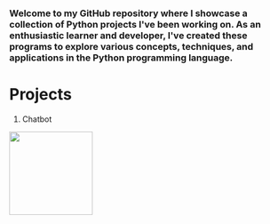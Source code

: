 ### Welcome to my GitHub repository where I showcase a collection of Python projects I've been working on. As an enthusiastic learner and developer, I've created these programs to explore various concepts, techniques, and applications in the Python programming language.



# Projects 

1. Chatbot

<img src ="https://github.com/TevThom8/mini_python_projects/blob/main/Screenshot%202024-05-31%20165149.png" widith = "150" height = "150">
